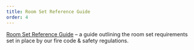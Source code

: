```yaml
---
title: Room Set Reference Guide
order: 4
---
```


[Room Set Reference Guide](https://assets.austinconventioncenter.com/2021/room_specifications/ACC-Room-Set-Reference-Guide.pdf) – a guide outlining the room set requirements set in place by our fire code &amp; safety regulations.
